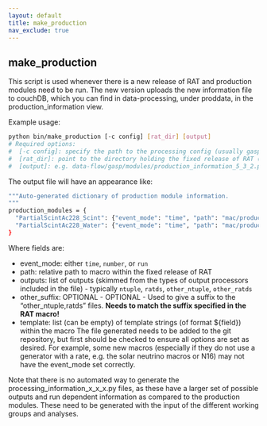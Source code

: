 ```yaml
---
layout: default
title: make_production
nav_exclude: true
---
```


## make_production

This script is used whenever there is a new release of RAT and production modules need to be run. The new version uploads the new information file to couchDB, which you can find in data-processing, under proddata, in the production_information view.

Example usage:
```bash
python bin/make_production [-c config] [rat_dir] [output]
# Required options:
#  [-c config]: specify the path to the processing config (usually gasp/config/slurm_processing.cfg)
#  [rat_dir]: point to the directory holding the fixed release of RAT (if it is in cvmfs, then simply source the corresponding RAT environment and you can put $RATROOT)
#  [output]: e.g. data-flow/gasp/modules/production_information_5_3_2.py for RAT version 5.3.2
```
The output file will have an appearance like:
```bash
"""Auto-generated dictionary of production module information. 
"""
production_modules = { 
  "PartialScintAc228_Scint": {"event_mode": "time", "path": "mac/production/partialscint/Ac228_scint.mac", "outputs": ["ntuple", "ratds"], "template": ['rate', 'z', 'day']},
  "PartialScintAc228_Water": {"event_mode": "time", "path": "mac/production/partialscint/Ac228_water.mac", "outputs": ["ntuple", "ratds"], "template": ['rate', 'z', 'day']}
}
```
Where fields are:
* event_mode: either `time`, `number`, or `run`
* path: relative path to macro within the fixed release of RAT
* outputs: list of outputs (skimmed from the types of output processors included in the file) - typically `ntuple`, `ratds`, `other_ntuple`, `other_ratds`
* other_suffix: OPTIONAL - OPTIONAL - Used to give a suffix to the “other_ntuple,ratds” files. **Needs to match the suffix specified in the RAT macro!**
* template: list (can be empty) of template strings (of format ${field}) within the macro
The file generated needs to be added to the git repository, but first should be checked to ensure all options are set as desired. For example, some new macros (especially if they do not use a generator with a rate, e.g. the solar neutrino macros or N16) may not have the event_mode set correctly.

Note that there is no automated way to generate the processing_information_x_x_x.py files, as these have a larger set of possible outputs and run dependent information as compared to the production modules. These need to be generated with the input of the different working groups and analyses.

